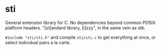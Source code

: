 # sti
General extension library for C. No dependencies beyond common POSIX platform headers. "[st]andard library, [i]zzy", in the same vein as stb.

`#include "sti/sti.h"` and compile `sti/sti.c` to get everything at once, or select individual pairs a la carte.
